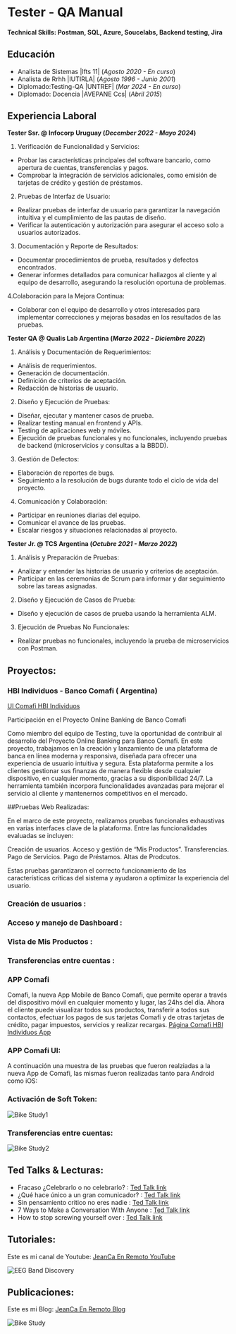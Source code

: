 # Tester - QA Manual

#### Technical Skills: Postman, SQL, Azure, Soucelabs, Backend testing, Jira

## Educación
- Analista de Sistemas |Ifts 11| (_Agosto 2020 - En curso_)
- Analista de Rrhh |IUTIRLA| (_Agosto 1996 - Junio 2001_)							       		
- Diplomado:Testing-QA |UNTREF| (_Mar 2024 - En curso_)
- Diplomado: Docencia |AVEPANE Ccs| (_Abril 2015_) 			        		

## Experiencia Laboral
**Tester Ssr. @ Infocorp Uruguay (_December 2022 - Mayo 2024_)**
1. Verificación de Funcionalidad y Servicios:
- Probar las características principales del software bancario, como apertura de cuentas, transferencias y pagos.
- Comprobar la integración de servicios adicionales, como emisión de tarjetas de crédito y gestión de préstamos.

2. Pruebas de Interfaz de Usuario:
- Realizar pruebas de interfaz de usuario para garantizar la navegación intuitiva y el cumplimiento de las pautas de diseño.
- Verificar la autenticación y autorización para asegurar el acceso solo a usuarios autorizados.

3. Documentación y Reporte de Resultados:
- Documentar procedimientos de prueba, resultados y defectos encontrados.
- Generar informes detallados para comunicar hallazgos al cliente y al equipo de desarrollo, asegurando la resolución oportuna de problemas.

4.Colaboración para la Mejora Continua:
- Colaborar con el equipo de desarrollo y otros interesados para implementar correcciones y mejoras basadas en los resultados de las pruebas.

**Tester QA @ Qualis Lab Argentina (_Marzo 2022 - Diciembre 2022_)**
1. Análisis y Documentación de Requerimientos:
- Análisis de requerimientos.
- Generación de documentación.
- Definición de criterios de aceptación.
- Redacción de historias de usuario.

2. Diseño y Ejecución de Pruebas:
- Diseñar, ejecutar y mantener casos de prueba.
- Realizar testing manual en frontend y APIs.
- Testing de aplicaciones web y móviles.
- Ejecución de pruebas funcionales y no funcionales, incluyendo pruebas de backend (microservicios y consultas a la BBDD).

3. Gestión de Defectos:
- Elaboración de reportes de bugs.
- Seguimiento a la resolución de bugs durante todo el ciclo de vida del proyecto.

4. Comunicación y Colaboración:
- Participar en reuniones diarias del equipo.
- Comunicar el avance de las pruebas.
- Escalar riesgos y situaciones relacionadas al proyecto.

**Tester Jr. @ TCS Argentina (_Octubre 2021 - Marzo 2022_)**
1. Análisis y Preparación de Pruebas:
- Analizar y entender las historias de usuario y criterios de aceptación.
- Participar en las ceremonias de Scrum para informar y dar seguimiento sobre las tareas asignadas.

2. Diseño y Ejecución de Casos de Prueba:
- Diseño y ejecución de casos de prueba usando la herramienta ALM.

3. Ejecución de Pruebas No Funcionales:
- Realizar pruebas no funcionales, incluyendo la prueba de microservicios con Postman.

## Proyectos:
### HBI Individuos - Banco Comafi ( Argentina)
[UI Comafi HBI Individuos](https://www.comafi.com.ar/atencion-cliente-individuos/tutoriales.aspx)

Participación en el Proyecto Online Banking de Banco Comafi

Como miembro del equipo de Testing, tuve la oportunidad de contribuir al desarrollo del Proyecto Online Banking para Banco Comafi. En este proyecto, trabajamos en la creación y lanzamiento de una plataforma de banca en línea moderna y responsiva, diseñada para ofrecer una experiencia de usuario intuitiva y segura. Esta plataforma permite a los clientes gestionar sus finanzas de manera flexible desde cualquier dispositivo, en cualquier momento, gracias a su disponibilidad 24/7. La herramienta también incorpora funcionalidades avanzadas para mejorar el servicio al cliente y mantenernos competitivos en el mercado.

##Pruebas Web Realizadas:

En el marco de este proyecto, realizamos pruebas funcionales exhaustivas en varias interfaces clave de la plataforma. Entre las funcionalidades evaluadas se incluyen:

Creación de usuarios.
Acceso y gestión de “Mis Productos”.
Transferencias.
Pago de Servicios.
Pago de Préstamos.
Altas de Prodcutos.

Estas pruebas garantizaron el correcto funcionamiento de las características críticas del sistema y ayudaron a optimizar la experiencia del usuario. 

### Creación de usuarios :

### Acceso y manejo de Dashboard :

### Vista de Mis Productos :

### Transferencias entre cuentas :

### APP Comafi
Comafi, la nueva App Mobile de Banco Comafi, que permite operar a través del dispositivo móvil en cualquier momento y lugar, las 24hs del día. Ahora el cliente puede visualizar todos sus productos, transferir a todos sus contactos, efectuar los pagos de sus tarjetas Comafi y de otras tarjetas de crédito, pagar impuestos, servicios y realizar recargas.
[Página Comafi HBI Individuos App](https://www.comafi.com.ar/atencion-cliente-individuos/tutoriales.aspx)

### APP Comafi UI: 
A continuación una muestra de las pruebas que fueron realziadas a la nueva App de Comafi, las mismas fueron realizadas tanto para Android como iOS:

### Activación de Soft Token:
![Bike Study1](/assets/img/bike_study1.jpeg)
### Transferencias entre cuentas:
![Bike Study2](/assets/img/bike_study2.jpeg)

## Ted Talks & Lecturas:
- Fracaso ¿Celebrarlo o no celebrarlo? :   [Ted Talk link ](https://youtu.be/fa4BtTAlqZk?si=EKwUHvz9BeIz9Jv6)
- ¿Qué hace único a un gran comunicador? : [Ted Talk link ](https://youtu.be/diz6S0LEvfA?si=69CG5Ovh7oRzx5Ms)
- Sin pensamiento critico no eres nadie :  [Ted Talk link ](https://youtu.be/WxC4RfTiOsM?si=BL1xBf9XOFLFRyfk)
- 7 Ways to Make a Conversation With Anyone : [Ted Talk link ](https://youtu.be/F4Zu5ZZAG7I?si=A7rqoD4BOV4DVgCS)
- How to stop screwing yourself over : [Ted Talk link ](https://youtu.be/Lp7E973zozc?si=BZNSrvieepsxLFpa)

## Tutoriales:
Este es mi canal de Youtube: [JeanCa En Remoto YouTube](https://www.youtube.com/feed/playlists)

![EEG Band Discovery](/assets/img/eeg_band_discovery.jpeg)

## Publicaciones:
Este es mi Blog: [JeanCa En Remoto Blog](https://jeancaenremoto.wordpress.com/)

![Bike Study](/assets/img/bike_study.jpeg)
